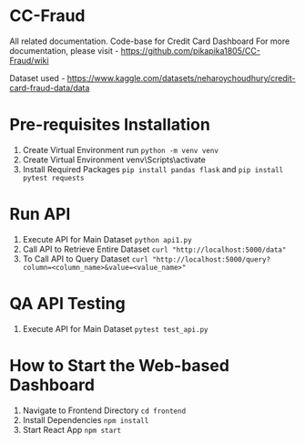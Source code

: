 # CC-Fraud
All related documentation. Code-base for Credit Card Dashboard
For more documentation, please visit - https://github.com/pikapika1805/CC-Fraud/wiki

Dataset used - https://www.kaggle.com/datasets/neharoychoudhury/credit-card-fraud-data/data

# Pre-requisites Installation
1. Create Virtual Environment
 run `python -m venv venv`
2. Create Virtual Environment
 venv\Scripts\activate
3. Install Required Packages
  `pip install pandas flask` and `pip install pytest requests`

# Run API 
1. Execute API for Main Dataset
`python api1.py`
2. Call API to Retrieve Entire Dataset
`curl "http://localhost:5000/data"`
3. To Call API to Query Dataset
 `curl "http://localhost:5000/query?column=<column_name>&value=<value_name>"`

# QA API Testing
1. Execute API for Main Dataset
`pytest test_api.py`

 # How to Start the Web-based Dashboard
1. Navigate to Frontend Directory
 `cd frontend`
2. Install Dependencies
 `npm install`
3. Start React App
 `npm start`
